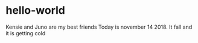 # hello-world
Kensie and Juno are my best friends
 Today is november 14 2018.
 It fall and it is getting cold
 
